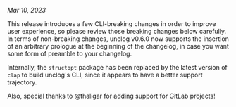 *Mar 10, 2023*

This release introduces a few CLI-breaking changes in order to improve user
experience, so please review those breaking changes below carefully. In terms of
non-breaking changes, unclog v0.6.0 now supports the insertion of an arbitrary
prologue at the beginning of the changelog, in case you want some form of
preamble to your changelog.

Internally, the `structopt` package has been replaced by the latest version of
`clap` to build unclog's CLI, since it appears to have a better support
trajectory.

Also, special thanks to @thaligar for adding support for GitLab projects!
